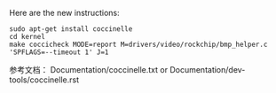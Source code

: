 Here are the new instructions:

    sudo apt-get install coccinelle
    cd kernel
    make coccicheck MODE=report M=drivers/video/rockchip/bmp_helper.c 'SPFLAGS=--timeout 1' J=1

参考文档： Documentation/coccinelle.txt or Documentation/dev-tools/coccinelle.rst
